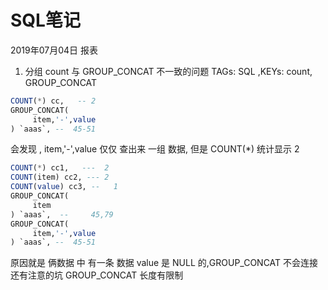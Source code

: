 # SQL笔记
2019年07月04日 报表
1. 分组 count   与  GROUP_CONCAT 不一致的问题
TAGs: SQL ,KEYs: count, GROUP_CONCAT
```sql
COUNT(*) cc,   -- 2
GROUP_CONCAT(
	 item,'-',value
) `aaas`, --  45-51
```
会发现 , item,'-',value   仅仅 查出来 一组 数据, 但是  COUNT(*)   统计显示  2  
```sql
COUNT(*) cc1,   ---  2
COUNT(item) cc2, --- 2
COUNT(value) cc3, --   1
GROUP_CONCAT(
	 item
) `aaas`,  --     45,79
GROUP_CONCAT(
	 item,'-',value
) `aaas`, --  45-51
```
原因就是  俩数据 中  有一条 数据 value   是  NULL 的,GROUP_CONCAT 不会连接
还有注意的坑  GROUP_CONCAT  长度有限制